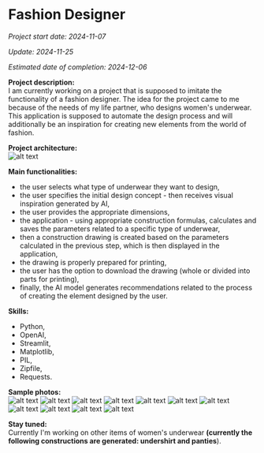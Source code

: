 # Fashion Designer

*Project start date: 2024-11-07*

*Update: 2024-11-25*

*Estimated date of completion: 2024-12-06*

**Project description:**<br>
I am currently working on a project that is supposed to imitate the functionality of a fashion designer. The idea for the project came to me because of the needs of my life partner, who designs women's underwear. This application is supposed to automate the design process and will additionally be an inspiration for creating new elements from the world of fashion.<br>

**Project architecture:**<br>
![alt text](fashion_designer_architecture.png)

**Main functionalities:**<br>
- the user selects what type of underwear they want to design,<br>
- the user specifies the initial design concept - then receives visual inspiration generated by AI,<br>
- the user provides the appropriate dimensions,<br>
- the application - using appropriate construction formulas, calculates and saves the parameters related to a specific type of underwear,<br>
- then a construction drawing is created based on the parameters calculated in the previous step, which is then displayed in the application,<br>
- the drawing is properly prepared for printing,<br>
- the user has the option to download the drawing (whole or divided into parts for printing),<br>
- finally, the AI ​​model generates recommendations related to the process of creating the element designed by the user.

**Skills:**<br>
- Python,<br>
- OpenAI,<br>
- Streamlit,<br>
- Matplotlib,<br>
- PIL,<br>
- Zipfile,<br>
- Requests.

**Sample photos:**<br>
![alt text](<Zrzut ekranu 2024-11-17 o 22.23.42.png>)
![alt text](<Zrzut ekranu 2024-11-17 o 22.23.56.png>)
![alt text](<Zrzut ekranu 2024-11-17 o 22.24.15.png>)
![alt text](<Zrzut ekranu 2024-11-19 o 17.51.39.png>)
![alt text](<Zrzut ekranu 2024-11-19 o 17.51.54.png>)
![alt text](<Zrzut ekranu 2024-11-19 o 17.52.21.png>)
![alt text](<Zrzut ekranu 2024-11-19 o 17.53.01.png>)
![alt text](<Zrzut ekranu 2024-11-19 o 17.53.09.png>)
![alt text](shirt_concept.png)
![alt text](shirt_dimensions.png)
![alt text](shirt_construction.png)

**Stay tuned:**<br>
Currently I'm working on other items of women's underwear **(currently the following constructions are generated: undershirt and panties**).